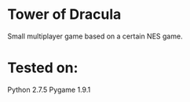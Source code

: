 Tower of Dracula
================

Small multiplayer game based on a certain NES game.

Tested on:
==========

Python 2.7.5
Pygame 1.9.1
